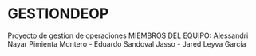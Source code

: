 # GESTIONDEOP
Proyecto de gestion de operaciones
MIEMBROS DEL EQUIPO: Alessandri Nayar Pimienta Montero - Eduardo Sandoval Jasso - Jared Leyva García 
